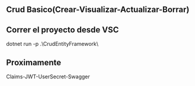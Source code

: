 ## Crud Basico(Crear-Visualizar-Actualizar-Borrar)



## Correr el proyecto desde VSC
dotnet run -p .\CrudEntityFramework\



## Proximamente
Claims-JWT-UserSecret-Swagger